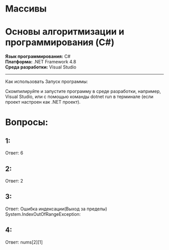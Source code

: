 # Массивы 
# Основы алгоритмизации и программирования (C#)


**Язык программирования:** C#  
**Платформа:** .NET Framework 4.8  
**Среда разработки:** Visual Studio  

---





Как использовать Запуск программы:

Скомпилируйте и запустите программу в среде разработки, например, Visual Studio, или с помощью команды dotnet run в терминале (если проект настроен как .NET проект).


# Вопросы:
## 1:
Ответ: 6

## 2:
Ответ: 2

## 3:
Ответ: Ошибка индексации(Выход за пределы) System.IndexOutOfRangeException:

## 4:
Ответ: nums[2][1]
